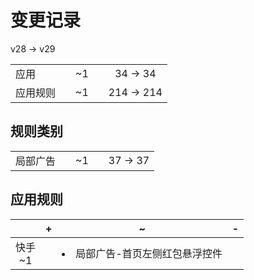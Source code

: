 # 变更记录

v28 -> v29

||||||
|-|:-:|:-:|:-:|:-:|
|应用||~1||34 -> 34|
|应用规则||~1||214 -> 214|

## 规则类别

||||||
|-|:-:|:-:|:-:|:-:|
|局部广告||~1||37 -> 37|

## 应用规则

||+|~|-|
|:-:|-|-|-|
|快手<br>~1||<li>局部广告-首页左侧红包悬浮控件||
